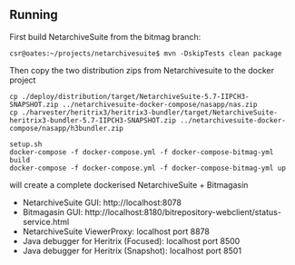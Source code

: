 ## Running
 
First build NetarchiveSuite from the bitmag branch:
```
csr@oates:~/projects/netarchivesuite$ mvn -DskipTests clean package
```
Then copy the two distribution zips from Netarchivesuite to the docker project
```
cp ./deploy/distribution/target/NetarchiveSuite-5.7-IIPCH3-SNAPSHOT.zip ../netarchivesuite-docker-compose/nasapp/nas.zip
cp ./harvester/heritrix3/heritrix3-bundler/target/NetarchiveSuite-heritrix3-bundler-5.7-IIPCH3-SNAPSHOT.zip ../netarchivesuite-docker-compose/nasapp/h3bundler.zip
```


```
setup.sh
docker-compose -f docker-compose.yml -f docker-compose-bitmag-yml build
docker-compose -f docker-compose.yml -f docker-compose-bitmag-yml up
```

will create a complete dockerised NetarchiveSuite + Bitmagasin

* NetarchiveSuite GUI: http://localhost:8078
* Bitmagasin GUI: http://localhost:8180/bitrepository-webclient/status-service.html
* NetarchiveSuite ViewerProxy: localhost port 8878
* Java debugger for Heritrix (Focused): localhost port 8500
* Java debugger for Heritrix (Snapshot): localhost port 8501
 